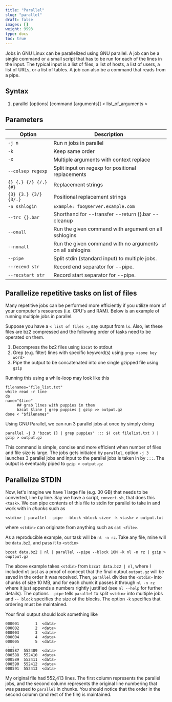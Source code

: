 ```yaml
---
title: "Parallel"
slug: "parallel"
draft: false
images: []
weight: 9993
type: docs
toc: true
---
```


Jobs in GNU Linux can be parallelized using GNU parallel. A job can be a single command or a small script that has to be run for each of the lines in the input. The typical input is a list of files, a list of hosts, a list of users, a list of URLs, or a list of tables. A job can also be a command that reads from a pipe. 

## Syntax
 1. parallel [options] [command [arguments]] < list_of_arguments >



## Parameters
| Option | Description |
| ------ | ------ |
| `-j n` | Run n jobs in parallel |
| `-k `  | Keep same order |
| `-X `  | Multiple arguments with context replace |
| `--colsep regexp` | Split input on regexp for positional replacements |
| `{} {.} {/} {/.} {#} ` |  Replacement strings |
| `{3} {3.} {3/} {3/.}` | Positional replacement strings |
| `-S sshlogin` | `Example: foo@server.example.com `
| `--trc {}.bar` |  Shorthand for --transfer --return {}.bar --cleanup |
| `--onall ` | Run the given command with argument on all sshlogins |
| `--nonall ` | Run the given command with no arguments on all sshlogins |
| `--pipe`  |   Split stdin (standard input) to multiple jobs. |
| `--recend str`  | Record end separator for --pipe. |
| `--recstart str` | Record start separator for --pipe. |

## Parallelize repetitive tasks on list of files
Many repetitive jobs can be performed more efficiently if you utilize more of your computer's resources (i.e. CPU's and RAM). Below is an example of running multiple jobs in parallel.

Suppose you have a `< list of files >`, say output from `ls`. Also, let these files are bz2 compressed and the following order of tasks need to be operated on them.

1. Decompress the bz2 files using `bzcat` to stdout
2. Grep (e.g. filter) lines with specific keyword(s) using `grep <some key word>`
3. Pipe the output to be concatenated into one single gzipped file using `gzip`

Running this using a while-loop may look like this

    filenames="file_list.txt"
    while read -r line
    do
    name="$line"
         ## grab lines with puppies in them
         bzcat $line | grep puppies | gzip >> output.gz
    done < "$filenames"


Using GNU Parallel, we can run 3 parallel jobs at once by simply doing

    parallel -j 3 "bzcat {} | grep puppies" ::: $( cat filelist.txt ) | gzip > output.gz

This command is simple, concise and more efficient when number of files and file size is large. The jobs gets initiated by `parallel`, option `-j 3` launches 3 parallel jobs and input to the parallel jobs is taken in by `:::`. The output is eventually piped to `gzip > output.gz`


## Parallelize STDIN
Now, let's imagine we have 1 large file (e.g. 30 GB) that needs to be converted, line by line. Say we have a script, `convert.sh`, that does this `<task>`. We can pipe contents of this file to stdin for parallel to take in and work with in *chunks* such as

    <stdin> | parallel --pipe --block <block size> -k <task> > output.txt
where `<stdin>` can originate from anything such as `cat <file>`.

As a reproducible example, our task will be `nl -n rz`. Take any file, mine will be `data.bz2`, and pass it to `<stdin>`

    bzcat data.bz2 | nl | parallel --pipe --block 10M -k nl -n rz | gzip > ouptput.gz

The above example takes `<stdin>` from `bzcat data.bz2 | nl`, where I included `nl` just as a proof of concept that the final output `output.gz` will be saved in the order it was received. Then, `parallel` divides the `<stdin>` into chunks of size 10 MB, and for each chunk it passes it through `nl -n rz` where it just appends a numbers rightly justified (see `nl --help` for further details). The options `--pipe` tells `parallel` to split `<stdin>` into multiple jobs and `-- block` specifies the size of the blocks. The option `-k` specifies that ordering must be maintained.

Your final output should look something like

    000001       1  <data>
    000002       2  <data>
    000003       3  <data>
    000004       4  <data>
    000005       5  <data>
     ... 
    000587  552409  <data>
    000588  552410  <data>
    000589  552411  <data>
    000590  552412  <data>
    000591  552413  <data>

My original file had 552,413 lines. The first column represents the parallel jobs, and the second column represents the original line numbering that was passed to `parallel` in chunks. You should notice that the order in the second column (and rest of the file) is maintained.


